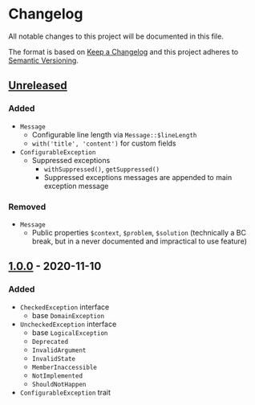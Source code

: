 # Changelog

All notable changes to this project will be documented in this file.

The format is based on [Keep a Changelog](http://keepachangelog.com/en/1.0.0/)
and this project adheres to [Semantic Versioning](http://semver.org/spec/v2.0.0.html).

## [Unreleased](https://github.com/orisai/exceptions/compare/1.0.0...HEAD)

### Added

- `Message`
	- Configurable line length via `Message::$lineLength`
	- `with('title', 'content')` for custom fields
- `ConfigurableException`
	- Suppressed exceptions
		- `withSuppressed()`, `getSuppressed()`
		- Suppressed exceptions messages are appended to main exception message

### Removed

- `Message`
	- Public properties `$context`, `$problem`, `$solution`
	  (technically a BC break, but in a never documented and impractical to use feature)

## [1.0.0](https://github.com/orisai/exceptions/releases/tag/1.0.0) - 2020-11-10

### Added

- `CheckedException` interface
  - base `DomainException`
- `UncheckedException` interface
  - base `LogicalException`
  - `Deprecated`
  - `InvalidArgument`
  - `InvalidState`
  - `MemberInaccessible`
  - `NotImplemented`
  - `ShouldNotHappen`
- `ConfigurableException` trait
